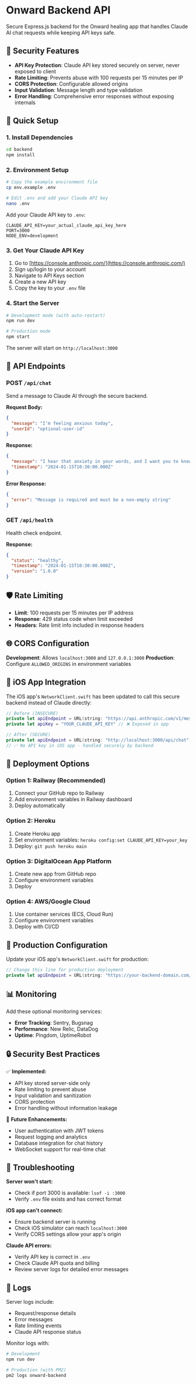 # Onward Backend API

Secure Express.js backend for the Onward healing app that handles Claude AI chat requests while keeping API keys safe.

## 🔐 Security Features

- **API Key Protection**: Claude API key stored securely on server, never exposed to client
- **Rate Limiting**: Prevents abuse with 100 requests per 15 minutes per IP
- **CORS Protection**: Configurable allowed origins
- **Input Validation**: Message length and type validation
- **Error Handling**: Comprehensive error responses without exposing internals

## 🚀 Quick Setup

### 1. Install Dependencies
```bash
cd backend
npm install
```

### 2. Environment Setup
```bash
# Copy the example environment file
cp env.example .env

# Edit .env and add your Claude API key
nano .env
```

Add your Claude API key to `.env`:
```
CLAUDE_API_KEY=your_actual_claude_api_key_here
PORT=3000
NODE_ENV=development
```

### 3. Get Your Claude API Key
1. Go to [https://console.anthropic.com/](https://console.anthropic.com/)
2. Sign up/login to your account
3. Navigate to API Keys section
4. Create a new API key
5. Copy the key to your `.env` file

### 4. Start the Server
```bash
# Development mode (with auto-restart)
npm run dev

# Production mode
npm start
```

The server will start on `http://localhost:3000`

## 📡 API Endpoints

### POST `/api/chat`
Send a message to Claude AI through the secure backend.

**Request Body:**
```json
{
  "message": "I'm feeling anxious today",
  "userId": "optional-user-id"
}
```

**Response:**
```json
{
  "message": "I hear that anxiety in your words, and I want you to know it's completely valid...",
  "timestamp": "2024-01-15T10:30:00.000Z"
}
```

**Error Response:**
```json
{
  "error": "Message is required and must be a non-empty string"
}
```

### GET `/api/health`
Health check endpoint.

**Response:**
```json
{
  "status": "healthy",
  "timestamp": "2024-01-15T10:30:00.000Z",
  "version": "1.0.0"
}
```

## 🛡️ Rate Limiting

- **Limit**: 100 requests per 15 minutes per IP address
- **Response**: 429 status code when limit exceeded
- **Headers**: Rate limit info included in response headers

## 🌐 CORS Configuration

**Development**: Allows `localhost:3000` and `127.0.0.1:3000`
**Production**: Configure `ALLOWED_ORIGINS` in environment variables

## 📱 iOS App Integration

The iOS app's `NetworkClient.swift` has been updated to call this secure backend instead of Claude directly:

```swift
// Before (INSECURE)
private let apiEndpoint = URL(string: "https://api.anthropic.com/v1/messages")
private let apiKey = "YOUR_CLAUDE_API_KEY" // ❌ Exposed in app

// After (SECURE)
private let apiEndpoint = URL(string: "http://localhost:3000/api/chat")
// ✅ No API key in iOS app - handled securely by backend
```

## 🚀 Deployment Options

### Option 1: Railway (Recommended)
1. Connect your GitHub repo to Railway
2. Add environment variables in Railway dashboard
3. Deploy automatically

### Option 2: Heroku
1. Create Heroku app
2. Set environment variables: `heroku config:set CLAUDE_API_KEY=your_key`
3. Deploy: `git push heroku main`

### Option 3: DigitalOcean App Platform
1. Create new app from GitHub repo
2. Configure environment variables
3. Deploy

### Option 4: AWS/Google Cloud
1. Use container services (ECS, Cloud Run)
2. Configure environment variables
3. Deploy with CI/CD

## 🔧 Production Configuration

Update your iOS app's `NetworkClient.swift` for production:

```swift
// Change this line for production deployment
private let apiEndpoint = URL(string: "https://your-backend-domain.com/api/chat")
```

## 📊 Monitoring

Add these optional monitoring services:
- **Error Tracking**: Sentry, Bugsnag
- **Performance**: New Relic, DataDog
- **Uptime**: Pingdom, UptimeRobot

## 🔒 Security Best Practices

✅ **Implemented:**
- API key stored server-side only
- Rate limiting to prevent abuse
- Input validation and sanitization
- CORS protection
- Error handling without information leakage

🔄 **Future Enhancements:**
- User authentication with JWT tokens
- Request logging and analytics
- Database integration for chat history
- WebSocket support for real-time chat

## 🐛 Troubleshooting

**Server won't start:**
- Check if port 3000 is available: `lsof -i :3000`
- Verify `.env` file exists and has correct format

**iOS app can't connect:**
- Ensure backend server is running
- Check iOS simulator can reach `localhost:3000`
- Verify CORS settings allow your app's origin

**Claude API errors:**
- Verify API key is correct in `.env`
- Check Claude API quota and billing
- Review server logs for detailed error messages

## 📝 Logs

Server logs include:
- Request/response details
- Error messages
- Rate limiting events
- Claude API response status

Monitor logs with:
```bash
# Development
npm run dev

# Production (with PM2)
pm2 logs onward-backend
``` 